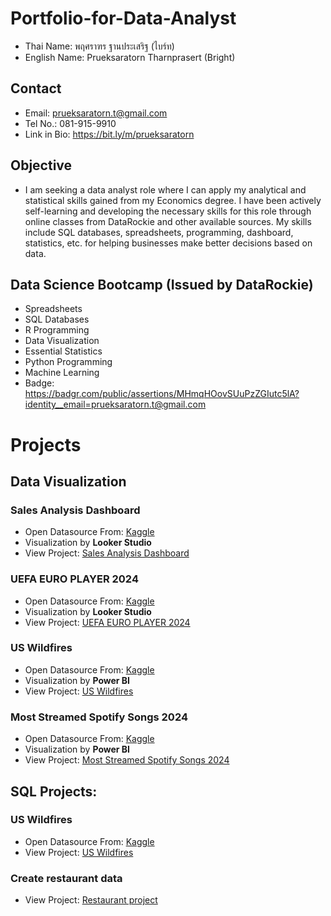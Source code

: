 # Portfolio-for-Data-Analyst
- Thai Name: พฤศราฑร ฐานประเสริฐ (ไบร์ท)
- English Name: Prueksaratorn Tharnprasert (Bright)

## Contact
- Email: prueksaratorn.t@gmail.com
- Tel No.: 081-915-9910
- Link in Bio: https://bit.ly/m/prueksaratorn

## Objective
- I am seeking a data analyst role where I can apply my analytical and statistical skills gained from my Economics degree. I have been actively self-learning and developing the necessary skills for this role through online classes from DataRockie and other available sources. My skills include SQL databases, spreadsheets, programming, dashboard, statistics, etc. for helping businesses make better decisions based on data.

## Data Science Bootcamp (Issued by DataRockie)
- Spreadsheets
- SQL Databases
- R Programming
- Data Visualization
- Essential Statistics
- Python Programming
- Machine Learning
- Badge: https://badgr.com/public/assertions/MHmqHOovSUuPzZGIutc5lA?identity__email=prueksaratorn.t@gmail.com

# Projects

## Data Visualization

### Sales Analysis Dashboard
- Open Datasource From: [Kaggle](https://www.kaggle.com/datasets/abiodunonadeji/united-state-superstore-sales)
- Visualization by **Looker Studio**
- View Project: [Sales Analysis Dashboard](https://github.com/prueksaratorn/Portfolio-for-Data-Analyst/blob/main/Data%20Visualization%20projects/Sales%20Analysis%20Dashboard.md)

### UEFA EURO PLAYER 2024
- Open Datasource From: [Kaggle](https://www.kaggle.com/datasets/damirdizdarevic/uefa-euro-2024-players)
- Visualization by **Looker Studio**
- View Project: [UEFA EURO PLAYER 2024](https://github.com/prueksaratorn/Portfolio-for-Data-Analyst/blob/main/Data%20Visualization%20projects/UEFA%20EURO%20PLAYER%202024.md)
  
### US Wildfires
- Open Datasource From: [Kaggle](https://www.kaggle.com/datasets/rtatman/188-million-us-wildfires)
- Visualization by **Power BI**
- View Project: [US Wildfires](https://github.com/prueksaratorn/Portfolio-for-Data-Analyst/blob/main/Data%20Visualization%20projects/US%20Wildfires.md)

### Most Streamed Spotify Songs 2024
- Open Datasource From: [Kaggle](https://www.kaggle.com/datasets/nelgiriyewithana/most-streamed-spotify-songs-2024)
- Visualization by **Power BI**
- View Project: [Most Streamed Spotify Songs 2024](https://github.com/prueksaratorn/Portfolio-for-Data-Analyst/blob/main/Data%20Visualization%20projects/Most%20Streamed%20Spotify%20Songs%202024.md)


## SQL Projects:

### US Wildfires
- Open Datasource From: [Kaggle](https://www.kaggle.com/datasets/rtatman/188-million-us-wildfires)
- View Project: [US Wildfires](https://github.com/prueksaratorn/Portfolio-for-Data-Analyst/blob/main/SQL%20projects/US%20Wildfires%20Queries.md)

### Create restaurant data
- View Project: [Restaurant project](https://github.com/prueksaratorn/Portfolio-for-Data-Analyst/blob/main/SQL%20projects/restaurant_project.sql)

